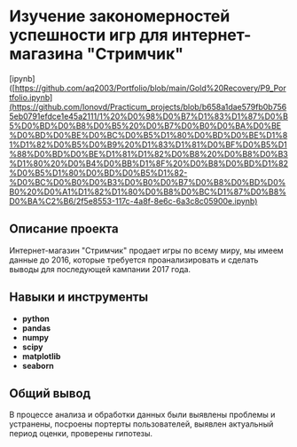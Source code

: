 # Изучение закономерностей успешности игр для интернет-магазина "Стримчик"

[ipynb]([https://github.com/aq2003/Portfolio/blob/main/Gold%20Recovery/P9_Portfolio.ipynb](https://github.com/Ionovd/Practicum_projects/blob/b658a1dae579fb0b7565eb0791efdce1e45a2111/1%20%D0%98%D0%B7%D1%83%D1%87%D0%B5%D0%BD%D0%B8%D0%B5%20%D0%B7%D0%B0%D0%BA%D0%BE%D0%BD%D0%BE%D0%BC%D0%B5%D1%80%D0%BD%D0%BE%D1%81%D1%82%D0%B5%D0%B9%20%D1%83%D1%81%D0%BF%D0%B5%D1%88%D0%BD%D0%BE%D1%81%D1%82%D0%B8%20%D0%B8%D0%B3%D1%80%20%D0%B4%D0%BB%D1%8F%20%D0%B8%D0%BD%D1%82%D0%B5%D1%80%D0%BD%D0%B5%D1%82-%D0%BC%D0%B0%D0%B3%D0%B0%D0%B7%D0%B8%D0%BD%D0%B0%20%D0%A1%D1%82%D1%80%D0%B8%D0%BC%D1%87%D0%B8%D0%BA%C2%B6/2f5e8553-117c-4a8f-8e6c-6a3c8c05900e.ipynb)

## Описание проекта

Интернет-магазин "Стримчик" продает игры по всему миру, мы имеем данные до 2016, которые требуется проанализировать и сделать выводы для последующей кампании 2017 года.



## Навыки и инструменты

- **python**
- **pandas**
- **numpy**
- **scipy**
- **matplotlib**
- **seaborn**

## 

## Общий вывод

В процессе анализа и обработки данных были выявлены проблемы и устранены, посроены портерты пользователей, выявлен актуальный период оценки, проверены гипотезы.

